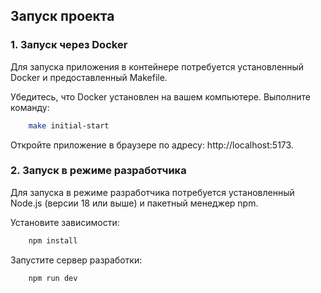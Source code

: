 ## Запуск проекта

### 1. Запуск через Docker

Для запуска приложения в контейнере потребуется установленный Docker и предоставленный Makefile.

Убедитесь, что Docker установлен на вашем компьютере.
Выполните команду:
```bash
    make initial-start
   ```

Откройте приложение в браузере по адресу: http://localhost:5173.

### 2. Запуск в режиме разработчика
   Для запуска в режиме разработчика потребуется установленный Node.js (версии 18 или выше) и пакетный менеджер npm.

Установите зависимости:

```bash
    npm install
```

Запустите сервер разработки:
```bash
    npm run dev
```
